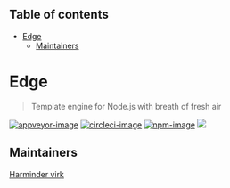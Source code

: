 <!-- START doctoc generated TOC please keep comment here to allow auto update -->
<!-- DON'T EDIT THIS SECTION, INSTEAD RE-RUN doctoc TO UPDATE -->
## Table of contents

- [Edge](#edge)
  - [Maintainers](#maintainers)

<!-- END doctoc generated TOC please keep comment here to allow auto update -->

# Edge
> Template engine for Node.js with breath of fresh air

[![appveyor-image]][appveyor-url] [![circleci-image]][circleci-url] [![npm-image]][npm-url] ![](https://img.shields.io/badge/Typescript-294E80.svg?style=for-the-badge&logo=typescript)

## Maintainers
[Harminder virk](https://github.com/thetutlage)

[appveyor-image]: https://img.shields.io/appveyor/ci/thetutlage/edge/master.svg?style=for-the-badge&logo=appveyor
[appveyor-url]: https://ci.appveyor.com/project/thetutlage/edge "appveyor"

[circleci-image]: https://img.shields.io/circleci/project/github/edge-js/edge/master.svg?style=for-the-badge&logo=circleci
[circleci-url]: https://circleci.com/gh/edge-js/edge "circleci"

[npm-image]: https://img.shields.io/npm/v/edge.js.svg?style=for-the-badge&logo=npm
[npm-url]: https://npmjs.org/package/edge.js "npm"
